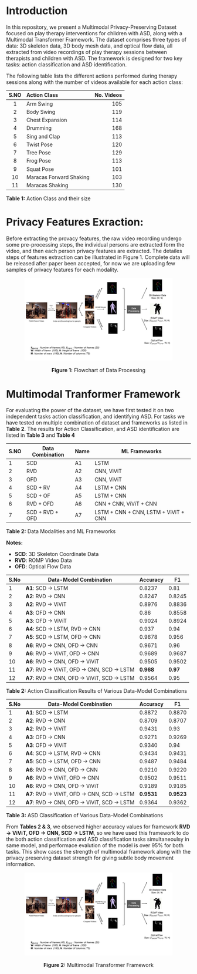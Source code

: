 # Introduction

In this repository, we present a Multimodal Privacy-Preserving Dataset focused on play therapy interventions for children with ASD, along with a Multimodal Transformer Framework. The dataset comprises three types of data: 3D skeleton data, 3D body mesh data, and optical flow data, all extracted from video recordings of play therapy sessions between therapists and children with ASD. The framework is designed for two key tasks: action classification and ASD identification.

The following table lists the different actions performed during therapy sessions along with the number of videos available for each action class:

| S.NO | Action Class             | No. Videos |
|:----:|:-------------------------|-----------:|
| 1    | Arm Swing                | 105        |
| 2    | Body Swing               | 119        |
| 3    | Chest Expansion          | 114        |
| 4    | Drumming                 | 168        |
| 5    | Sing and Clap            | 113        |
| 6    | Twist Pose               | 120        |
| 7    | Tree Pose                | 129        |
| 8    | Frog Pose                | 113        |
| 9    | Squat Pose               | 101        |
| 10   | Maracas Forward Shaking  | 103        |
| 11   | Maracas Shaking          | 130        |

**Table 1:** Action Class and their size


# Privacy Features Exraction:
Before extracting the provacy features, the raw video recording undergo some pre-processing steps, the individual persons are extracted form the video, and then each person privacy features are extracted. The detailes steps of features extraction can be illustrated in Figure 1. Complete data will be released after paper been accepted, for now we are uploading few samples of privacy features for each modality.

<div align="center">
  <img src="data_flow_chart_mmasd.jpg" alt="Flowchart of Data Processing (don't forget to change ROMP image)" width="80%">

  <p><strong>Figure 1:</strong> Flowchart of Data Processing</p>
</div>

# Multimodal Tranformer Framework

For evaluating the power of the dataset, we have first tested it on two independent tasks action classification, and identifying ASD. For tasks we have tested on multiple combination of dataset and frameworks as listed in **Table 2**. The results for Action Classification, and ASD identification are listed in **Table 3** and **Table 4**

| S.NO | Data Combination         | Name | ML Frameworks           |
|------|--------------------------|------|-------------------------|
| 1    | SCD                      | A1   | LSTM                    |
| 2    | RVD                      | A2   | CNN, ViViT              |
| 3    | OFD                      | A3   | CNN, ViViT              |
| 4    | SCD + RV                 | A4   | LSTM + CNN              |
| 5    | SCD + OF                 | A5   | LSTM + CNN              |
| 6    | RVD + OFD                | A6   | CNN + CNN, ViViT + CNN  |
| 7    | SCD + RVD + OFD          | A7   | LSTM + CNN + CNN, LSTM + ViViT + CNN |

**Table 2:** Data Modalities and ML Frameworks

**Notes:**
- **SCD**: 3D Skeleton Coordinate Data
- **RVD**: ROMP Video Data
- **OFD**: Optical Flow Data


| S.No | Data-Model Combination                               | Accuracy | F1    |
|------|------------------------------------------------------|----------|-------|
| 1    | **A1**: SCD → LSTM                                   | 0.8237   | 0.81  |
| 2    | **A2**: RVD → CNN                                    | 0.8247   | 0.8245|
| 3    | **A2**: RVD → ViViT                                  | 0.8976   | 0.8836|
| 4    | **A3**: OFD → CNN                                    | 0.86     | 0.8558|
| 5    | **A3**: OFD → ViViT                                  | 0.9024   | 0.8924|
| 6    | **A4**: SCD → LSTM, RVD → CNN                        | 0.937    | 0.94  |
| 7    | **A5**: SCD → LSTM, OFD → CNN                        | 0.9678   | 0.956 |
| 8    | **A6**: RVD → CNN, OFD → CNN                         | 0.9671   | 0.96  |
| 9    | **A6**: RVD → ViViT, OFD → CNN                       | 0.9689   | 0.9687|
| 10   | **A6**: RVD → CNN, OFD → ViViT                       | 0.9505   | 0.9502|
| 11   | **A7**: RVD → ViViT, OFD → CNN, SCD → LSTM           | **0.968**| **0.97** |
| 12   | **A7**: RVD → CNN, OFD → ViViT, SCD → LSTM           | 0.9564   | 0.95  |

**Table 2:** Action Classification Results of Various Data-Model Combinations

| S.No | Data-Model Combination                               | Accuracy | F1    |
|------|------------------------------------------------------|----------|-------|
| 1    | **A1**: SCD → LSTM                                   | 0.8872   | 0.8870  |
| 2    | **A2**: RVD → CNN                                    | 0.8709   | 0.8707 |
| 3    | **A2**: RVD → ViViT                                  | 0.9431   | 0.93   |
| 4    | **A3**: OFD → CNN                                    | 0.9271   | 0.9269 |
| 5    | **A3**: OFD → ViViT                                  | 0.9340   | 0.94   |
| 6    | **A4**: SCD → LSTM, RVD → CNN                        | 0.9434   | 0.9431 |
| 7    | **A5**: SCD → LSTM, OFD → CNN                        | 0.9487   | 0.9484 |
| 8    | **A6**: RVD → CNN, OFD → CNN                         | 0.9210   | 0.9220 |
| 9    | **A6**: RVD → ViViT, OFD → CNN                       | 0.9502   | 0.9511 |
| 10   | **A6**: RVD → CNN, OFD → ViViT                       | 0.9189   | 0.9185 |
| 11   | **A7**: RVD → ViViT, OFD → CNN, SCD → LSTM           | **0.9531**| **0.9523** |
| 12   | **A7**: RVD → CNN, OFD → ViViT, SCD → LSTM           | 0.9364   | 0.9362 |

**Table 3:** ASD Classification of Various Data-Model Combinations

From **Tables 2 & 3**, we observed higher accuracy values for framework **RVD → ViViT, OFD → CNN, SCD → LSTM**, so we have used this framework to do the both action classification and ASD classification tasks simultaneoulsy in same model, and performace evalution of the model is over 95% for both tasks. This show cases the strength of multimodal framework along with the privacy preserving dataset strength for giving subtle body movement information. 

<div align="center">
  <img src="data_flow_chart_mmasd.jpg" alt="Flowchart of Data Processing (don't forget to change ROMP image)" width="80%">

  <p><strong>Figure 2:</strong> Multimodal Transformer Framework</p>
</div>



